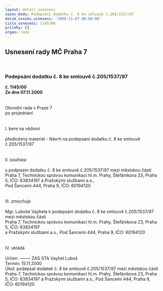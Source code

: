 ```yaml
---
layout: detail_usneseni
nazev_bodu: Podepsání dodatku č. 8 ke smlouvě č.205/1537/97
datum_vzniku_usneseni: '2000-11-07 00:00:00'
cislo_usneseni: 1145/00
prilohy: []
organ: rada
---
```

<div id="ucUsn_pList" class="usn">
	<span><h2>Usnesení rady MČ Praha 7 </h2>
<br></span><div class="standBody">
<span><h3>Podepsání dodatku č. 8 ke smlouvě č.205/1537/97</h3></span><div class="center">
		<strong>č. 1145/00</strong><br>
	</div>
<div class="center">
		<strong>Ze dne 07.11.2000</strong><br><br>
	</div>
<br>Obvodní rada v Praze 7<br>po projednání<br><br><br>I.	bere na vědomí<br><br> předložený materiál - Návrh na podepsání dodatku č. 8 ke smlouvě č.205/1537/97<br><br><br>II.	souhlasí <br><br>s podpisem dodatku č. 8 ke  smlouvě č.205/1537/97  mezi městskou částí Praha 7, Technickou správou komunikací hl.m. Prahy, Štefánikova 23, Praha 5, IČO: 63834197 a Pražskými službami a.s., <br>Pod Šancemi 444, Praha 9, IČO: 60194120<br><br><br>III.	zmocňuje <br><br>Mgr. Luboše Vayhela k podepsání dodatku č. 8 ke  smlouvě č.205/1537/97  mezi městskou částí <br>Praha 7, Technickou správou komunikací hl.m. Prahy, Štefánikova 23, Praha 5, IČO: 63834197 <br>a Pražskými službami a.s., Pod Šancemi 444, Praha 9, IČO: 60194120<br><br><br>IV.	ukládá <br><br> Určen:	–––––	ZAS STA Vayhel Luboš<br>Termín: 15.11.2000<br>Úkol:	podepsat  dodatek č. 8 ke  smlouvě č.205/1537/97  mezi městskou částí Praha 7, Technickou správou komunikací hl.m. Prahy, Štefánikova 23, Praha 5, IČO: 63834197 a Pražskými službami a.s., Pod Šancemi 444, Praha 9, IČO: 60194120<br><br> <br><br><br><br> </div>
</div>